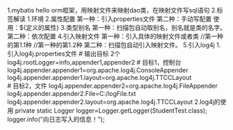 1.mybatis hello 
    orm框架，用映射文件来映射dao类，在映射文件写sql语句
2.标签解读
    1.环境
         <environments  default="development">
                <environment id="development">
                    <transactionManager type="JDBC | MANAGED" />
                    <dataSource type="POOLED">
                        <property name="driver" value="${jdbc.driverClassName}" />
                        <property name="url" value="${jdbc.url}" />
                        <property name="username" value="${jdbc.username}" />
                        <property name="password" value="${jdbc.password}" />
                     </dataSource>
                </environment>
         <environments>
    2.属性配置
          第一种：引入properties文件
               <properties resource="properties文件"/> 
          第二种：手动写配置
               <properties> 
                   <property name="" value="">
               </properties> 
          使用：${定义的属性}
    3.类型别名
         第一种：扫描包自动取别名，别名就是类的名字。
              <typeAliases> 
                   <package name=" 包的路径"/>  
              </typeAliases>
         第二种：依次配置
               <typeAliases> 
                   <typeAlias alias="Student 别名" type="model类的路径"/>
               </typeAliases>
    4.引入映射文件
        第一种：引入具体的映射文件或者类
            <mappers>
                <mapper resource="路径.xml" />    //第一种的第1.1种
         	    <mapper class="路径.,mapper类名(无java后缀)" />        //第一种的第1.2种
            </mappers> 
        第二种：扫描包自动引入映射文件。
             <mappers>
                 <package name="mapper.xml包路径" />
              </mappers>
    5.引入log4j
        1.引入log4j.properties文件
            # 输出目标 2个
            log4j.rootLogger=info,appender1,appender2
            # 目标1，控制台	
            log4j.appender.appender1=org.apache.log4j.ConsoleAppender
            log4j.appender.appender1.layout=org.apache.log4j.TTCCLayout 	
            # 目标2，文件
            log4j.appender.appender2=org.apache.log4j.FileAppender 
            log4j.appender.appender2.File=C:/logFile.txt 
            log4j.appender.appender2.layout=org.apache.log4j.TTCCLayout 
        2.log4j的使用
            private static Logger logger=Logger.getLogger(StudentTest.class);
            logger.info("向日志写入的信息！"); 